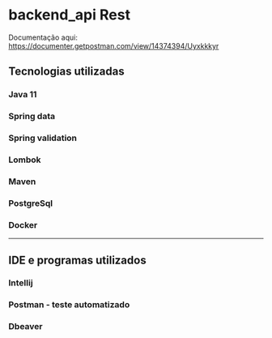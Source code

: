 # backend_api Rest
 Documentação aqui: https://documenter.getpostman.com/view/14374394/Uyxkkkyr
 
## Tecnologias utilizadas 

### Java 11
### Spring data
### Spring validation
### Lombok
### Maven
### PostgreSql
### Docker


<hr>

## IDE e programas utilizados

### Intellij
### Postman - teste automatizado
### Dbeaver

